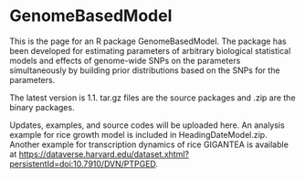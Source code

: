 # GenomeBasedModel
This is the page for an R package GenomeBasedModel.
The package has been developed for estimating parameters of arbitrary biological statistical models and effects of genome-wide SNPs on the parameters simultaneously by building prior distributions based on the SNPs for the parameters.

The latest version is 1.1.
tar.gz files are the source packages and .zip are the binary packages.

Updates, examples, and source codes will be uploaded here.
An analysis example for rice growth model is included in HeadingDateModel.zip.
Another example for transcription dynamics of rice GIGANTEA is available at https://dataverse.harvard.edu/dataset.xhtml?persistentId=doi:10.7910/DVN/PTPGED.

